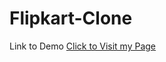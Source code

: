 # Flipkart-Clone
Link to Demo 
<a href="https://prakash6855.github.io/Flipkart-Clone/">Click to Visit my Page</a>
